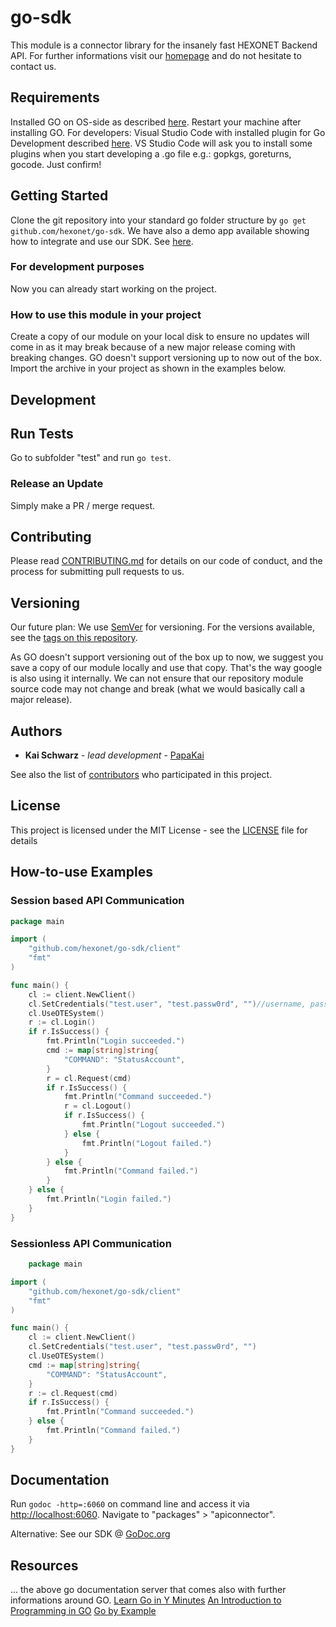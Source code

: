 # go-sdk

This module is a connector library for the insanely fast HEXONET Backend API. For further informations visit our [homepage](http://hexonet.net) and do not hesitate to contact us.

## Requirements

Installed GO on OS-side as described [here](https://golang.org/doc/install). Restart your machine after installing GO.
For developers: Visual Studio Code with installed plugin for Go Development described [here](https://code.visualstudio.com/docs/languages/go).
VS Studio Code will ask you to install some plugins when you start developing a .go file e.g.: gopkgs, goreturns, gocode. Just confirm!

## Getting Started

Clone the git repository into your standard go folder structure by  `go get github.com/hexonet/go-sdk`.
We have also a demo app available showing how to integrate and use our SDK. See [here](https://github.com/hexonet/go-sdk-demo).

### For development purposes

Now you can already start working on the project.

### How to use this module in your project

Create a copy of our module on your local disk to ensure no updates will come in as it may break because of a new major release coming with breaking changes. GO doesn't support versioning up to now out of the box.
Import the archive in your project as shown in the examples below.

## Development

## Run Tests

Go to subfolder "test" and run `go test`.

### Release an Update

Simply make a PR / merge request.

## Contributing

Please read [CONTRIBUTING.md](https://github.com/hexonet/go-sdk/blob/master/CONTRIBUTING.md) for details on our code of conduct, and the process for submitting pull requests to us.

## Versioning

Our future plan:
We use [SemVer](http://semver.org/) for versioning. For the versions available, see the [tags on this repository](https://github.com/hexonet/go-sdk/tags).

As GO doesn't support versioning out of the box up to now, we suggest you save a copy of our module locally and use that copy.
That's the way google is also using it internally. We can not ensure that our repository module source code may not change and break (what we would basically call a major release).

## Authors

* **Kai Schwarz** - *lead development* - [PapaKai](https://github.com/papakai)

See also the list of [contributors](https://github/hexonet/go-sdk/graphs/contributors) who participated in this project.

## License

This project is licensed under the MIT License - see the [LICENSE](LICENSE) file for details

## How-to-use Examples

### Session based API Communication

```go
package main

import (
    "github.com/hexonet/go-sdk/client"
    "fmt"
)

func main() {
    cl := client.NewClient()
    cl.SetCredentials("test.user", "test.passw0rd", "")//username, password, otp code (2FA)
    cl.UseOTESystem()
    r := cl.Login()
    if r.IsSuccess() {
        fmt.Println("Login succeeded.")
        cmd := map[string]string{
            "COMMAND": "StatusAccount",
        }
        r = cl.Request(cmd)
        if r.IsSuccess() {
            fmt.Println("Command succeeded.")
            r = cl.Logout()
            if r.IsSuccess() {
                fmt.Println("Logout succeeded.")
            } else {
                fmt.Println("Logout failed.")
            }
        } else {
            fmt.Println("Command failed.")
        }
    } else {
        fmt.Println("Login failed.")
    }
}
```

### Sessionless API Communication

```go
    package main

import (
    "github.com/hexonet/go-sdk/client"
    "fmt"
)

func main() {
    cl := client.NewClient()
    cl.SetCredentials("test.user", "test.passw0rd", "")
    cl.UseOTESystem()
    cmd := map[string]string{
        "COMMAND": "StatusAccount",
    }
    r := cl.Request(cmd)
    if r.IsSuccess() {
        fmt.Println("Command succeeded.")
    } else {
        fmt.Println("Command failed.")
    }
}
```

## Documentation

Run `godoc -http=:6060` on command line and access it via [http://localhost:6060](http://localhost:6060).
Navigate to "packages" > "apiconnector".

Alternative: See our SDK @ [GoDoc.org](https://godoc.org/github.com/hexonet/go-sdk)

## Resources

... the above go documentation server that comes also with further informations around GO.
[Learn Go in Y Minutes](https://learnxinyminutes.com/docs/go/)
[An Introduction to Programming in GO](https://www.golang-book.com/books/intro)
[Go by Example](https://gobyexample.com/)
